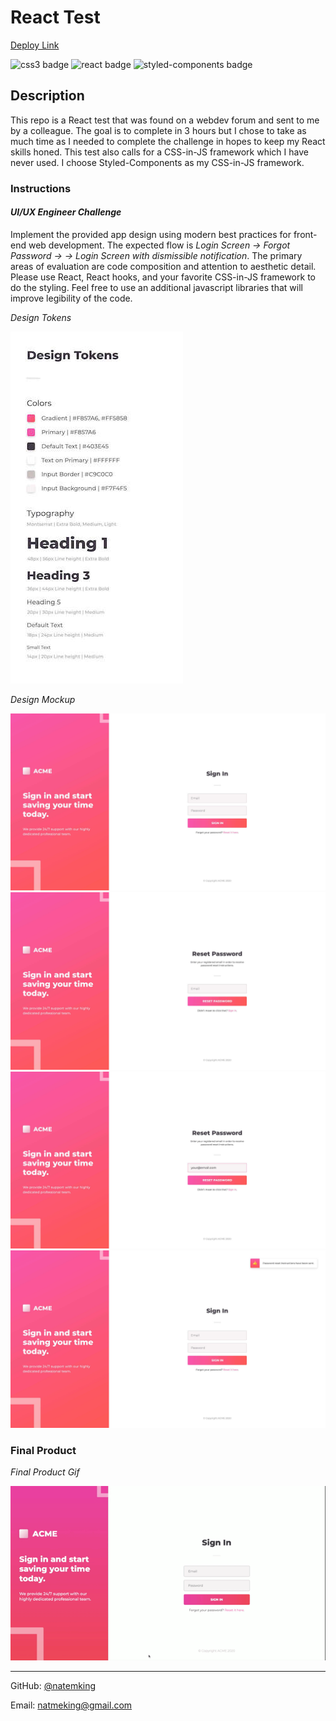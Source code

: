 # React Test

[Deploy Link](https://www.natemking.dev/react_test/#/)


![css3 badge](https://img.shields.io/badge/css3%20-%231572B6.svg?&style=flat&logo=css3&logoColor=white)
![react badge](https://img.shields.io/badge/react%20-%2320232a.svg?&style=flat&logo=react&logoColor=%2361DAFB")
![styled-components badge](https://img.shields.io/badge/styled--components%20-%23DB7093.svg?&style=flat&logo=styled-components&logoColor=white)

## Description
This repo is a React test that was found on a webdev forum and sent to me by a colleague. The goal is to complete in 3 hours but I chose to take as much time as I needed to complete the challenge in hopes to keep my React skills honed. This test also calls for a CSS-in-JS framework which I have never used. I choose Styled-Components as my CSS-in-JS framework.


### Instructions
#### _UI/UX Engineer Challenge_
Implement the provided app design using modern best practices for front-end web development. The expected flow is _Login Screen → Forgot Password → <Submit> → Login Screen with dismissible notification_. The primary areas of evaluation are code composition and attention to aesthetic detail. Please use React, React hooks, and your favorite CSS-in-JS framework to do the styling. Feel free to use an additional javascript libraries that will improve legibility of the code.

_Design Tokens_

![design tokens](./client/public/design/design-tokens.jpg)

_Design Mockup_

![mockup1](./client/public/design/UXUI1.jpg)
![mockup2](./client/public/design/UXUI2.jpg)
![mockup3](./client/public/design/UXUI3.jpg)
![mockup4](./client/public/design/UXUI4.jpg)

### Final Product

_Final Product Gif_

![final product gif](./client/public/react-test.gif)

---

GitHub: [@natemking](https://github.com/natemking/)

Email: [natmeking@gmail.com](mailto:natmeking@gmail.com)

